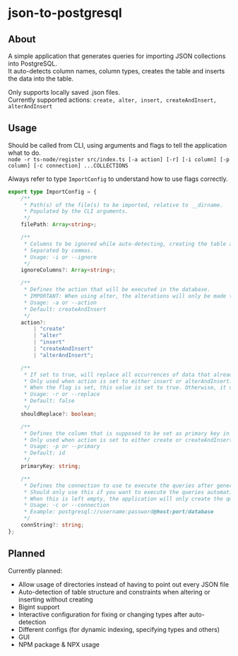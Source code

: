 # json-to-postgresql

## About
A simple application that generates queries for importing JSON collections into PostgreSQL.<br />
It auto-detects column names, column types, creates the table and inserts the data into the table.

Only supports locally saved .json files.<br />
Currently supported actions: `create, alter, insert, createAndInsert, alterAndInsert`

## Usage
Should be called from CLI, using arguments and flags to tell the application what to do.<br />
`node -r ts-node/register src/index.ts [-a action] [-r] [-i column] [-p column] [-c connection] ...COLLECTIONS`

Always refer to type `ImportConfig` to understand how to use flags correctly.<br />
```Typescript
export type ImportConfig = {
	/**
	 * Path(s) of the file(s) to be imported, relative to __dirname.
	 * Populated by the CLI arguments.
	 */
	filePath: Array<string>;

	/**
	 * Columns to be ignored while auto-detecting, creating the table and inserting the values.
	 * Separated by commas.
	 * Usage: -i or --ignore
	 */
	ignoreColumns?: Array<string>;

	/**
	 * Defines the action that will be executed in the database.
	 * IMPORTANT: When using alter, the alterations will only be made to the auto-detected columns.
	 * Usage: -a or --action
	 * Default: createAndInsert
	 */
	action?:
		| "create"
		| "alter"
		| "insert"
		| "createAndInsert"
		| "alterAndInsert";

	/**
	 * If set to true, will replace all occurrences of data that already exist in the table.
	 * Only used when action is set to either insert or alterAndInsert.
	 * When the flag is set, this value is set to true. Otherwise, it defaults to false.
	 * Usage: -r or --replace
	 * Default: false
	 */
	shouldReplace?: boolean;

	/**
	 * Defines the column that is supposed to be set as primary key in the table.
	 * Only used when action is set to either create or createAndInsert.
	 * Usage: -p or --primary
	 * Default: id
	 */
	primaryKey: string;

	/**
	 * Defines the connection to use to execute the queries after generating them.
	 * Should only use this if you want to execute the queries automatically into the database you wish.
	 * When this is left empty, the application will only create the queries and store them inside queries -> (create/alter/insert) -> (collection_name).sql
	 * Usage: -c or --connection
	 * Example: postgresql://username:password@host:port/database
	 */
	connString?: string;
};
```

## Planned
Currently planned:
- Allow usage of directories instead of having to point out every JSON file
- Auto-detection of table structure and constraints when altering or inserting without creating
- Bigint support
- Interactive configuration for fixing or changing types after auto-detection
- Different configs (for dynamic indexing, specifying types and others)
- GUI
- NPM package & NPX usage
